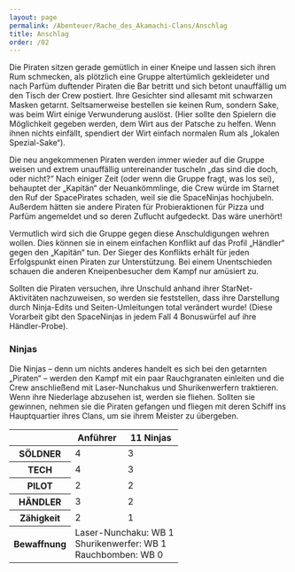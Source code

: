 ```yaml
---
layout: page
permalink: /Abenteuer/Rache_des_Akamachi-Clans/Anschlag
title: Anschlag
order: /02
---
```


Die Piraten sitzen gerade gemütlich in einer Kneipe und lassen sich ihren Rum schmecken, als plötzlich eine Gruppe altertümlich gekleideter und nach Parfüm duftender Piraten die Bar betritt und sich betont unauffällig um den Tisch der Crew postiert. Ihre Gesichter sind allesamt mit schwarzen Masken getarnt. Seltsamerweise bestellen sie keinen Rum, sondern Sake, was beim Wirt einige Verwunderung auslöst. (Hier sollte den Spielern die Möglichkeit gegeben werden, dem Wirt aus der Patsche zu helfen. Wenn ihnen nichts einfällt, spendiert der Wirt einfach normalen Rum als „lokalen Spezial-Sake“).

Die neu angekommenen Piraten werden immer wieder auf die Gruppe weisen und extrem unauffällig untereinander tuscheln „das sind die doch, oder nicht?“ Nach einiger Zeit (oder wenn die Gruppe fragt, was los sei), behauptet der „Kapitän“ der Neuankömmlinge, die Crew würde im Starnet den Ruf der SpacePirates schaden, weil sie die SpaceNinjas hochjubeln. Außerdem hätten sie andere Piraten für Probieraktionen für Pizza und Parfüm angemeldet und so deren Zuflucht aufgedeckt. Das wäre unerhört!

Vermutlich wird sich die Gruppe gegen diese Anschuldigungen wehren wollen. Dies können sie in einem einfachen Konflikt auf das Profil „Händler“ gegen den „Kapitän“ tun. Der Sieger des Konflikts erhält für jeden Erfolgspunkt einen Piraten zur Unterstützung. Bei einem Unentschieden schauen die anderen Kneipenbesucher dem Kampf nur amüsiert zu.

Sollten die Piraten versuchen, ihre Unschuld anhand ihrer StarNet-Aktivitäten nachzuweisen, so werden sie feststellen, dass ihre Darstellung durch Ninja-Edits und Seiten-Umleitungen total verändert wurde! (Diese Vorarbeit gibt den SpaceNinjas in jedem Fall 4 Bonuswürfel auf ihre Händler-Probe).

### Ninjas

Die Ninjas – denn um nichts anderes handelt es sich bei den getarnten „Piraten“ – werden den Kampf mit ein paar Rauchgranaten einleiten und die Crew anschließend mit Laser-Nunchakus und Shurikenwerfern traktieren. Wenn ihre Niederlage abzusehen ist, werden sie fliehen. Sollten sie gewinnen, nehmen sie die Piraten gefangen und fliegen mit deren Schiff ins Hauptquartier ihres Clans, um sie ihrem Meister zu übergeben.

<table>
<thead>
<tr><th> </th><th>Anführer</th><th>11 Ninjas</th></tr>
</thead>
<tbody>
<tr><th>SÖLDNER</th><td>4</td><td>3</td></tr>
<tr><th>TECH</th><td>4</td><td>3</td></tr>
<tr><th>PILOT</th><td>2</td><td>2</td></tr>
<tr><th>HÄNDLER</th><td>3</td><td>2</td></tr>
<tr><th>Zähigkeit</th><td>2</td><td>1</td></tr>
<tr><th>Bewaffnung</th><td colspan="2" rowspan="1">Laser-Nunchaku: WB 1<br/>
Shurikenwerfer: WB 1<br/>
Rauchbomben: WB 0</td></tr>
</tbody>
</table>
